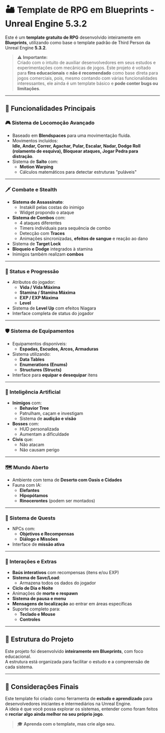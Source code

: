 # 🏜️ Template de RPG em Blueprints - Unreal Engine 5.3.2

Este é um **template gratuito de RPG** desenvolvido inteiramente em **Blueprints**, utilizando como base o template padrão de Third Person da Unreal Engine **5.3.2**.

> ⚠️ **Importante:**  
> Criado com o intuito de auxiliar desenvolvedores em seus estudos e experimentações com mecânicas de jogos.
> Este projeto é voltado para **fins educacionais** e **não é recomendado** como base direta para jogos comerciais, pois, mesmo contando com várias funcionalidades interessantes, ele ainda é um template básico e **pode conter bugs ou limitações**.

---

## 🚀 Funcionalidades Principais

### 🎮 Sistema de Locomoção Avançado
- Baseado em **Blendspaces** para uma movimentação fluida.
- Movimentos incluídos:  
  **Idle, Andar, Correr, Agachar, Pular, Escalar, Nadar, Dodge Roll (rolamento de esquiva), Bloquear ataques, Jogar Pedra para distração**.
- Sistema de **Salto** com:
  - **Motion Warping**
  - Cálculos matemáticos para detectar estruturas "puláveis"

---

### 🗡️ Combate e Stealth
- **Sistema de Assassinato**:
  - Instakill pelas costas do inimigo
  - Widget propondo o ataque
- **Sistema de Combos** com:
  - 4 ataques diferentes
  - Timers individuais para sequência de combo
  - Detecção com **Traces**
  - Animações sincronizadas, **efeitos de sangue** e reação ao dano
- Sistema de **Target Lock**
- **Bloqueio e Dodge** integrados à stamina
- Inimigos também realizam **combos**

---

### 🧬 Status e Progressão
- Atributos do jogador:
  - **Vida / Vida Máxima**
  - **Stamina / Stamina Máxima**
  - **EXP / EXP Máxima**
  - **Level**
- Sistema de **Level Up** com efeitos Niagara
- Interface completa de status do jogador

---

### 🛡️ Sistema de Equipamentos
- Equipamentos disponíveis:
  - **Espadas, Escudos, Arcos, Armaduras**
- Sistema utilizando:
  - **Data Tables**
  - **Enumerations (Enums)**
  - **Structures (Structs)**
- Interface para **equipar e desequipar** itens

---

### 🧠 Inteligência Artificial
- **Inimigos** com:
  - **Behavior Tree**
  - Patrulham, caçam e investigam
  - Sistema de **audição e visão**
- **Bosses** com:
  - HUD personalizada
  - Aumentam a dificuldade
- **Civis** que:
  - Não atacam
  - Não causam perigo

---

### 🗺️ Mundo Aberto
- Ambiente com tema de **Deserto com Oasis e Cidades**
- Fauna com IA:
  - **Elefantes**
  - **Hipopótamos**
  - **Rinocerontes** (podem ser montados)

---

### 🧾 Sistema de Quests
- NPCs com:
  - **Objetivos e Recompensas**
  - **Diálogo e Missões**
- Interface de **missão ativa**

---

### 🎁 Interações e Extras
- **Baús interativos** com recompensas (itens e/ou EXP)
- **Sistema de Save/Load**:
  - Armazena todos os dados do jogador
- **Ciclo de Dia e Noite**
- Animações de **morte e respawn**
- **Sistema de pausa e menu**
- **Mensagens de localização** ao entrar em áreas específicas
- Suporte completo para:
  - **Teclado e Mouse**
  - **Controles**

---

## 🧩 Estrutura do Projeto

Este projeto foi desenvolvido **inteiramente em Blueprints**, com foco educacional.  
A estrutura está organizada para facilitar o estudo e a compreensão de cada sistema.

---

## 📝 Considerações Finais

Este template foi criado como ferramenta de **estudo e aprendizado** para desenvolvedores iniciantes e intermediários na Unreal Engine.  
A ideia é que você possa explorar os sistemas, entender como foram feitos e **recriar algo ainda melhor no seu próprio jogo**.

> 🎓 **Aprenda com o template, mas crie algo seu.**
